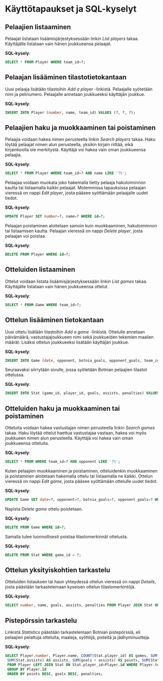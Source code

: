 # Käyttötapaukset ja SQL-kyselyt

## Pelaajien listaaminen

Pelaajat listataan lisäämisjärjestyksessään linkin *List players* takaa. Käyttäjälle listataan vain hänen joukkueensa pelaajat.

**SQL-kysely**:
```SQL
SELECT * FROM Player WHERE team_id=?;
```

## Pelaajan lisääminen tilastotietokantaan

Uusi pelaaja lisätään tilastoihin *Add a player* -linkistä. Pelaajalle syötetään nimi ja pelinumero. Pelaajalle annetaan joukkueeksi käyttäjän joukkue.

**SQL-kysely**:
```SQL
INSERT INTO Player (number, name, team_id) VALUES (?, ?, ?);
```

## Pelaajien haku ja muokkaaminen tai poistaminen

Pelaajia voidaan hakea nimen perusteella linkin *Search players* takaa. Haku löytää pelaajat nimen alun perusteella, yksikin kirjain riittää, eikä kirjainkoolla ole merkitystä.
Käyttäjä voi hakea vain oman joukkueensa pelaajia.

**SQL-kysely**: 
```SQL
SELECT * FROM Player WHERE team_id=? AND name LIKE '?%';
```

Pelaajaa voidaan muokata joko hakemalla tietty pelaaja hakutoiminnon kautta tai listaamalla kaikki pelaajat. Molemmissa tapauksissa pelaajan vieressä on nappi *Edit player*, josta pääsee syöttämään pelaajalle uudet tiedot.

**SQL-kysely**: 
```SQL
UPDATE Player SET number=?, name=? WHERE id=?;
```

Pelaajan poistaminen aloitetaan samoin kuin muokkaaminen, hakutoiminnon tai listaamisen kautta. Pelaajan vieressä on nappi *Delete player*, josta pelaajan voi poistaa.

**SQL-kysely**: 
```SQL
DELETE FROM Player WHERE id=?;
```

## Otteluiden listaaminen

Ottelut voidaan listata lisäämisjärjestyksessään linkin *List games* takaa. Käyttäjälle listataan vain hänen joukkueensa ottelut.

**SQL-kysely**: 
```SQL
SELECT * FROM Game WHERE team_id=?;
``` 

## Ottelun lisääminen tietokantaan

Uusi ottelu lisätään tilastoihin *Add a game* -linkistä. Ottelulle annetaan päivämäärä, vastustajajoukkueen nimi sekä joukkueiden tekemien maalien määrät.
Lisäksi ottelun joukkueeksi lisätään käyttäjän joukkue.

**SQL-kysely**: 
```SQL
INSERT INTO Game (date, opponent, botnia_goals, opponent_goals, team_id) VALUES (?, ?, ?, ?, ?);
```

Seuraavaksi siirrytään sivulle, jossa syötetään Botnian pelaajien tilastot ottelussa. 

**SQL-kysely**: 
```SQL
INSERT INTO Stat (game_id, player_id, goals, assists, penalties) VALUES (?, ?, ?, ?);
```

## Otteluiden haku ja muokkaaminen tai poistaminen

Otteluita voidaan hakea vastustajan nimen perusteella linkin *Search games* takaa. Haku löytää ottelut haettua vastustajaa vastaan, hakea voi myös joukkueen nimen alun perusteella.
Käyttäjä voi hakea vain oman joukkueensa otteluita.

**SQL-kysely**: 
```SQL
SELECT * FROM WHERE team_id=? AND opponent LIKE '?%';
```

Kuten pelaajien muokkaaminen ja poistaminen, otteluidenkin muokkaaminen ja poistaminen aloitetaan hakemalla ottelu tai listaamalla ne kaikki. Ottelun vieressä on nappi *Edit game*, josta pääsee syöttämään ottelulle uudet tiedot.

**SQL-kysely**: 
```SQL
UPDATE Game SET date=?, opponent=?, botnia_goals=?, opponent_goals=? WHERE id=?;
```

Napista *Delete game* ottelu poistetaan.

**SQL-kysely**: 
```SQL
DELETE FROM Game WHERE id=?;
```

Samalla tulee luonnollisesti poistaa tilastomerkinnät ottelusta.

**SQL-kysely**: 
```SQL
DELETE FROM Stat WHERE game_id = ?;
```

## Ottelun yksityiskohtien tarkastelu

Otteluiden listauksen tai haun yhteydessä ottelun vieressä on nappi *Details*, josta päästään tarkastelemaan kyseisen ottelun tilastomerkintöjä.

**SQL-kysely**: 
```SQL
SELECT number, name, goals, assists, penalties FROM Player JOIN Stat ON Stat.player_id=Player.id WHERE Stat.game_id=?;
```

## Pistepörssin tarkastelu

Linkistä *Statistics* päästään tarkastelemaan Botnian pistepörssiä, eli pelaajien pelattuja otteluita, maaleja, syöttöjä, pisteitä ja jäähyminuutteja.

**SQL-kysely**: 
```SQL
SELECT Player.number, Player.name, COUNT(Stat.player_id) AS games, SUM(Stat.goals) AS goals,
 SUM(Stat.assists) AS assists, SUM(goals + assists) AS points, SUM(Stat.penalties) AS penalties
 FROM Player LEFT JOIN Stat ON Stat.player_id=Player.id WHERE Player.team_id=?
 GROUP BY Player.id
 ORDER BY points DESC, goals DESC, penalties;
```

